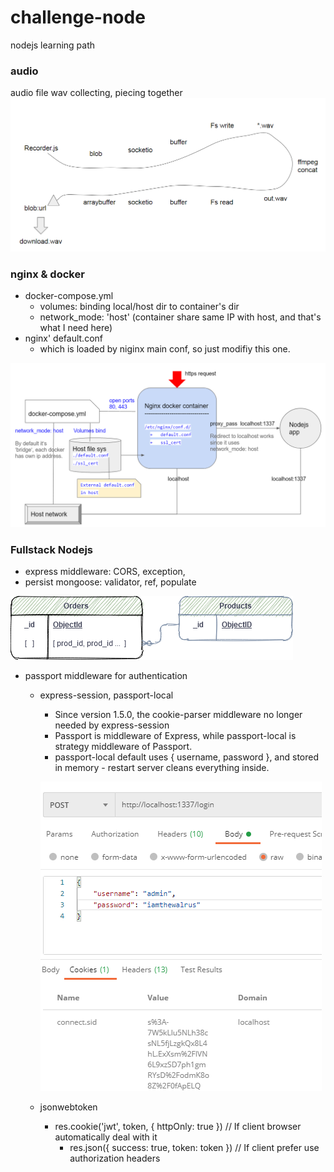# challenge-node
nodejs learning path

### audio 
audio file wav collecting, piecing together 
<img src="https://github.com/ywang305/challenge-node/blob/master/screenshots/audio%20subproj%20mind%20flow.png" />

### nginx & docker
- docker-compose.yml
  - volumes:  binding local/host dir to container's dir
  - network_mode: 'host' (container share same IP with host, and that's what I need here)
- nginx' default.conf
  - which is loaded by niginx main conf, so just modifiy this one.
<img src="https://github.com/ywang305/challenge-node/blob/master/screenshots/nginx_docker.png"/>

### Fullstack Nodejs
- express middleware: CORS, exception,
- persist mongoose: validator, ref, populate

![MongoDB doc关系](https://github.com/ywang305/challenge-node/blob/master/screenshots/Fullstack_Mongo_Doc_Ref.png)

- passport middleware for authentication
  - express-session, passport-local
    - Since version 1.5.0, the cookie-parser middleware no longer needed by express-session
    - Passport is middleware of Express, while passport-local is strategy middleware of Passport.
    - passport-local default uses { username, password }, and stored in memory - restart server cleans everything inside.
    
    ![login success with cookie](https://github.com/ywang305/challenge-node/blob/master/screenshots/login_success_with_cookie.png)
    
  - jsonwebtoken
    - res.cookie('jwt', token, { httpOnly: true })  // If client browser automatically deal with it
	  - res.json({ success: true, token: token })   // If client prefer use authorization headers
